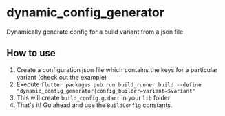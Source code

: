 # dynamic_config_generator

Dynamically generate config for a build variant from a json file

## How to use

1. Create a configuration json file which contains the keys for a particular variant (check out the example)
2. Execute `flutter packages pub run build_runner build --define "dynamic_config_generator|config_builder=variant=$variant"`
3. This will create `build_config.g.dart` in your `lib` folder
4. That's it! Go ahead and use the `BuildConfig` constants.
